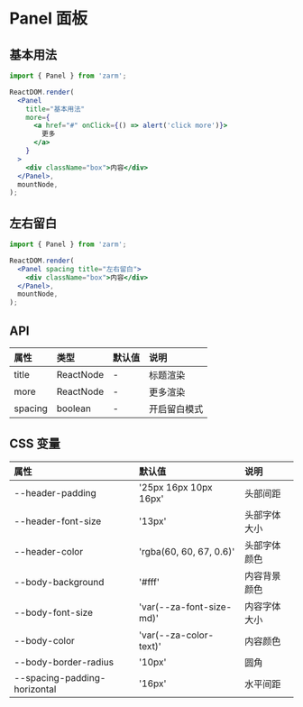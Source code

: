 # Panel 面板

## 基本用法

```jsx
import { Panel } from 'zarm';

ReactDOM.render(
  <Panel
    title="基本用法"
    more={
      <a href="#" onClick={() => alert('click more')}>
        更多
      </a>
    }
  >
    <div className="box">内容</div>
  </Panel>,
  mountNode,
);
```

## 左右留白

```jsx
import { Panel } from 'zarm';

ReactDOM.render(
  <Panel spacing title="左右留白">
    <div className="box">内容</div>
  </Panel>,
  mountNode,
);
```

## API

| 属性    | 类型      | 默认值 | 说明         |
| :------ | :-------- | :----- | :----------- |
| title   | ReactNode | -      | 标题渲染     |
| more    | ReactNode | -      | 更多渲染     |
| spacing | boolean   | -      | 开启留白模式 |

## CSS 变量

| 属性                         | 默认值                   | 说明         |
| :--------------------------- | :----------------------- | :----------- |
| --header-padding             | '25px 16px 10px 16px'    | 头部间距     |
| --header-font-size           | '13px'                   | 头部字体大小 |
| --header-color               | 'rgba(60, 60, 67, 0.6)'  | 头部字体颜色 |
| --body-background            | '#fff'                   | 内容背景颜色 |
| --body-font-size             | 'var(--za-font-size-md)' | 内容字体大小 |
| --body-color                 | 'var(--za-color-text)'   | 内容颜色     |
| --body-border-radius         | '10px'                   | 圆角         |
| --spacing-padding-horizontal | '16px'                   | 水平间距     |
